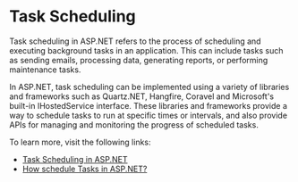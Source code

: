 # Task Scheduling

Task scheduling in ASP.NET refers to the process of scheduling and executing background tasks in an application. This can include tasks such as sending emails, processing data, generating reports, or performing maintenance tasks.

In ASP.NET, task scheduling can be implemented using a variety of libraries and frameworks such as Quartz.NET, Hangfire, Coravel and Microsoft's built-in IHostedService interface. These libraries and frameworks provide a way to schedule tasks to run at specific times or intervals, and also provide APIs for managing and monitoring the progress of scheduled tasks.

To learn more, visit the following links:

- [Task Scheduling in ASP.NET](https://www.youtube.com/watch?v=Vg4AOpb7OqA)
- [How schedule Tasks in ASP.NET?](https://beansoftware.com/ASP.NET-Tutorials/Scheduled-Tasks.aspx)
